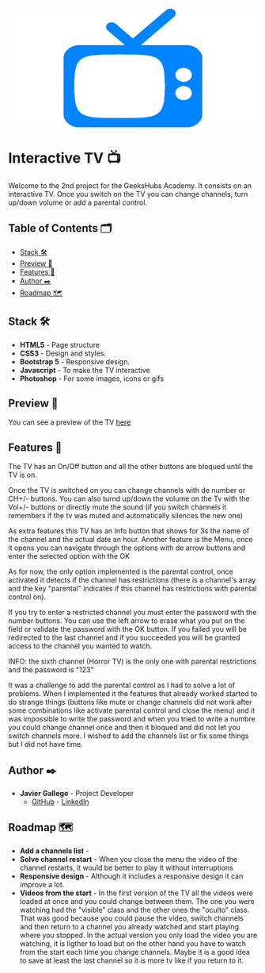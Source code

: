 ![TV](/img/tituloReadme.png "TV")

# Interactive TV :tv:

Welcome to the 2nd project for the GeeksHubs Academy. It consists on an interactive TV. Once you switch on the TV you can change channels, turn up/down volume or add a parental control.

## Table of Contents 🗂️

- [Stack 🛠️](#stack)
- [Preview :eyes:](#preview)
- [Features 🌟](#features)
- [Author ✒️](#autor)
- [Roadmap :world_map:](#roadmap)

## <a id="stack">Stack 🛠️</a>

- **HTML5** - Page structure
- **CSS3** - Design and styles.
- **Bootstrap 5** - Responsive design.
- **Javascript** - To make the TV interactive
- **Photoshop** - For some images, icons or gifs

## <a id="preview">Preview :eyes:</a>

You can see a preview of the TV [here](https://javi-gallego.github.io/FSD_Proyecto2/)

## <a id="features">Features 🌟</a>

The TV has an On/Off button and all the other buttons are bloqued until the TV is on.

Once the TV is switched on you can change channels with de number or CH+/- buttons. You can also turnd up/down the volume on the Tv with the Vol+/- buttons or directly mute the sound (if you switch channels it remembers if the tv was muted and automatically silences the new one)

As extra features this TV has an Info button that shows for 3s the name of the channel and the actual date an hour. Another feature is the Menu, once it opens you can navigate through the options with de arrow buttons and enter the selected option with the OK

As for now, the only option implemented is the parental control, once activated it detects if the channel has restrictions (there is a channel's array and the key "parental" indicates if this channel has restrictions with parental control on).

If you try to enter a restricted channel you must enter the password with the number buttons. You can use the left arrow to erase what you put on the field or validate the password with the OK button. If you failed you will be redirected to the last channel and if you succeeded you will be granted access to the channel you wanted to watch.

INFO: the sixth channel (Horror TV) is the only one with parental restrictions and the password is "123"

It was a challenge to add the parental control as I had to solve a lot of problems. When I implemented it the features that already worked started to do strange things (buttons like mute or change channels did not work after some combinations like activate parental control and close the menu) and it was impossible to write the password and when you tried to write a numbre you could change channel once and then it bloqued and did not let you switch channels more. I wished to add the channels list or fix some things but I did not have time.


## <a id="autor">Author ✒️</a>

- **Javier Gallego** - Project Developer
  - [GitHub](https://github.com/Javi-Gallego) - [LinkedIn](https://www.linkedin.com/in/javier-gallego-garrido-1433a5157/) 

## <a id="roadmap">Roadmap :world_map:</a>

- **Add a channels list** - 
- **Solve channel restart** - When you close the menu the video of the channel restarts, it would be better to play it without interruptions
- **Responsive design** - Although it includes a responsive design it can improve a lot.
- **Videos from the start** - In the first version of the TV all the videos were loaded at once and you could change between them. The one you were watching had the "visible" class and the other ones the "oculto" class. That was good because you could pause the video, switch channels and then return to a channel you already watched and start playing where you stopped. In the actual version you only load the video you are watching, it is ligther to load but on the other hand you have to watch from the start each time you change channels. Maybe it is a good idea to save at least the last channel so it is more tv like if you return to it.
